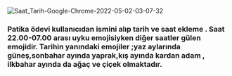 

![Saat_Tarih-Google-Chrome-2022-05-02-03-07-32](https://user-images.githubusercontent.com/83772404/166170463-eacd2084-e243-43a5-81c2-9fd5a8c66bb2.gif)


### Patika ödevi kullanıcıdan ismini alıp tarih ve saat ekleme .  Saat 22.00-07.00 arası uyku emojisiyken diğer saatler gülen emojidir.  Tarihin yanındaki emojiler ;yaz aylarında güneş,sonbahar ayında yaprak,kış ayında kardan adam , ilkbahar ayında da ağaç ve çiçek  olmaktadır.
